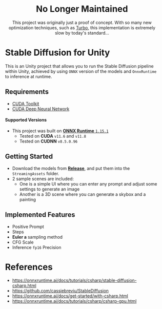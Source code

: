 <h1 align="center">No Longer Maintained</h1>
<p align="center">This project was originally just a proof of concept. With so many new optimization techniques, such as <a href="https://huggingface.co/blog/sdxl_ort_inference">Turbo</a>, this implementation is extremely slow by today's standard...</p>

# Stable Diffusion for Unity
This is an Unity project that allows you to run the Stable Diffusion pipeline within Unity, 
achieved by using `ONNX` version of the models and `OnnxRuntime` to inference at runtime. 

## Requirements
- [CUDA Toolkit](https://developer.nvidia.com/cuda-toolkit-archive)
- [CUDA Deep Neural Network](https://developer.nvidia.com/cudnn)

#### Supported Versions
- This project was built on [**ONNX Runtime** `1.15.1`](https://onnxruntime.ai/docs/tutorials/csharp/csharp-gpu.html)
    - Tested on **CUDA** `v11.6` and `v11.8`
    - Tested on **CUDNN** `v8.5.0.96`

## Getting Started
- Download the models from [**Release**](https://github.com/Haoming02/stable-diffusion-for-unity/releases), and put them into the `StreamingAssets` folder.
- 2 sample scenes are included:
    - One is a simple UI where you can enter any prompt and adjust some settings to generate an image
    - Another is a 3D scene where you can generate a skybox and a painting

## Implemented Features
- Positive Prompt
- Steps
- **Euler a** sampling method
- CFG Scale
- Inference `fp16` Precision

# References
- https://onnxruntime.ai/docs/tutorials/csharp/stable-diffusion-csharp.html
- https://github.com/cassiebreviu/StableDiffusion
- https://onnxruntime.ai/docs/get-started/with-csharp.html
- https://onnxruntime.ai/docs/tutorials/csharp/csharp-gpu.html
